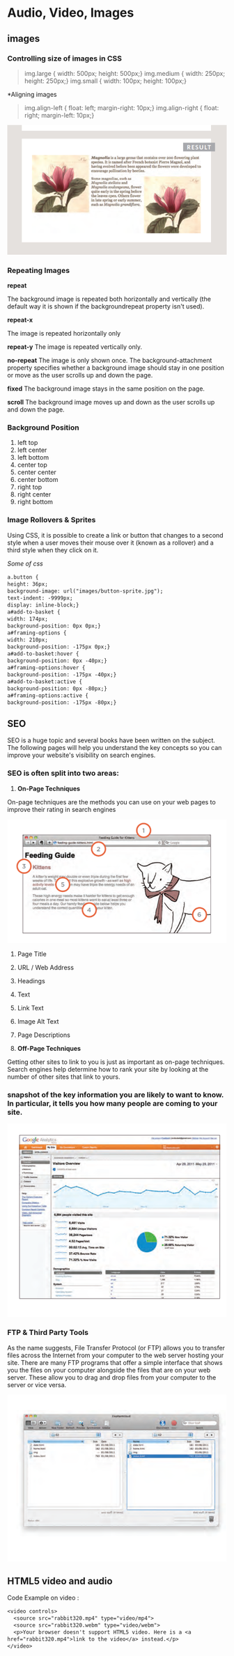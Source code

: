 # Audio, Video, Images
## images
### Controlling size of images in CSS

>img.large { width: 500px; height: 500px;}
>img.medium { width: 250px; height: 250px;}
>img.small { width: 100px; height: 100px;}

*Aligning images

>img.align-left { float: left; margin-right: 10px;}
>img.align-right { float: right; margin-left: 10px;}

![img align](img_align.png)

### Repeating Images 

**repeat**

The background image is
repeated both horizontally and
vertically (the default way it
is shown if the backgroundrepeat
property isn't used).

**repeat-x**

The image is repeated horizontally only

**repeat-y**
The image is repeated vertically
only.

**no-repeat**
The image is only shown once.
The background-attachment
property specifies whether a
background image should stay in
one position or move as the user
scrolls up and down the page. 

**fixed**
The background image stays in
the same position on the page.

**scroll**
The background image moves
up and down as the user scrolls
up and down the page.

### Background Position
1. left top
2. left center
3. left bottom
4. center top
5. center center
6. center bottom
7. right top
8. right center
9. right bottom


### Image Rollovers & Sprites

Using CSS, it is possible to create
a link or button that changes to a
second style when a user moves
their mouse over it (known as a
rollover) and a third style when
they click on it.

*Some of css*

```
a.button {
height: 36px;
background-image: url("images/button-sprite.jpg");
text-indent: -9999px;
display: inline-block;}
a#add-to-basket {
width: 174px;
background-position: 0px 0px;}
a#framing-options {
width: 210px;
background-position: -175px 0px;}
a#add-to-basket:hover {
background-position: 0px -40px;}
a#framing-options:hover {
background-position: -175px -40px;}
a#add-to-basket:active {
background-position: 0px -80px;}
a#framing-options:active {
background-position: -175px -80px;}
```

## SEO
SEO is a huge topic and several books have been written on the subject.
The following pages will help you understand the key concepts so you can
improve your website's visibility on search engines.

### SEO is often split into two areas:

1. **On-Page Techniques**

On-page techniques are the
methods you can use on your
web pages to improve their
rating in search engines

![kitten](kitten.png)

1.  Page Title
2. URL / Web Address
3. Headings
4. Text
5. Link Text
6. Image Alt Text
7. Page Descriptions

2. **Off-Page Techniques**

Getting other sites to link to you
is just as important as on-page
techniques. Search engines help
determine how to rank your
site by looking at the number of
other sites that link to yours.


### snapshot of the key information you are likely to want to know. In particular, it tells you how many people are coming to your site.

![tool](tool.png)

### FTP & Third Party Tools
As the name suggests, File
Transfer Protocol (or FTP) allows
you to transfer files across the
Internet from your computer to
the web server hosting your site.
There are many FTP programs
that offer a simple interface
that shows you the files on your
computer alongside the files that
are on your web server. These
allow you to drag and drop
files from your computer to the
server or vice versa.


![ftp](ftp.png)

## HTML5 video and audio
Code Example on video :

```
<video controls>
  <source src="rabbit320.mp4" type="video/mp4">
  <source src="rabbit320.webm" type="video/webm">
  <p>Your browser doesn't support HTML5 video. Here is a <a href="rabbit320.mp4">link to the video</a> instead.</p>
</video>
```

